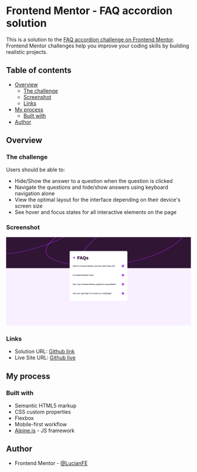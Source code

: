 # Frontend Mentor - FAQ accordion solution

This is a solution to the [FAQ accordion challenge on Frontend Mentor](https://www.frontendmentor.io/challenges/faq-accordion-wyfFdeBwBz). Frontend Mentor challenges help you improve your coding skills by building realistic projects.

## Table of contents

- [Overview](#overview)
  - [The challenge](#the-challenge)
  - [Screenshot](#screenshot)
  - [Links](#links)
- [My process](#my-process)
  - [Built with](#built-with)
- [Author](#author)

## Overview

### The challenge

Users should be able to:

- Hide/Show the answer to a question when the question is clicked
- Navigate the questions and hide/show answers using keyboard navigation alone
- View the optimal layout for the interface depending on their device's screen size
- See hover and focus states for all interactive elements on the page

### Screenshot

![](./screenshot.png)

### Links

- Solution URL: [Github link](https://github.com/LucianFE/faq-accordion)
- Live Site URL: [Github live](https://lucianfe.github.io/faq-accordion/)

## My process

### Built with

- Semantic HTML5 markup
- CSS custom properties
- Flexbox
- Mobile-first workflow
- [Alpine.js](https://alpinejs.dev/) - JS framework

## Author

- Frontend Mentor - [@LucianFE](https://www.frontendmentor.io)
